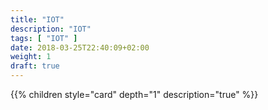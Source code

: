 ```yaml
---
title: "IOT"
description: "IOT"
tags: [ "IOT" ]
date: 2018-03-25T22:40:09+02:00
weight: 1
draft: true
---
```

{{% children style="card" depth="1"  description="true" %}}
